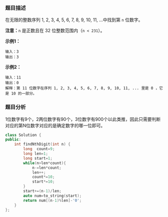### 题目描述

在无限的整数序列 1, 2, 3, 4, 5, 6, 7, 8, 9, 10, 11, ...中找到第 `n` 位数字。

**注意：**`n` 是正数且在 32 位整数范围内（`n < 231`）。

**示例1：**

~~~
输入：3
输出：3
~~~

**示例2：**

~~~
输入：11
输出：0
解释：第 11 位数字在序列 1, 2, 3, 4, 5, 6, 7, 8, 9, 10, 11, ... 里是 0 ，它是 10 的一部分。
~~~

### 题目分析

1位数字有9个，2两位数字有90个，3位数字有900个以此类推，因此只需要判断对应的第N位数字对应的是确定数字的哪一位即可。

~~~c++
class Solution {
public:
    int findNthDigit(int n) {
        long  count=9;
        long len=1;
        long start=1;
        while(n>len*count){
            n-=len*count;
            len++;
            count*=10;
            start*=10;
        }
        start+=(n-1)/len;
        auto num=to_string(start);
        return num[(n-1)%len]-'0';
    }
};

~~~

